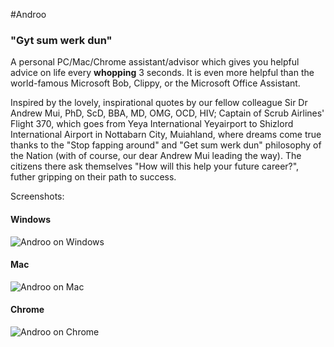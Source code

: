 #Androo

### "Gyt sum werk dun"

A personal PC/Mac/Chrome assistant/advisor which gives you helpful advice on life every **whopping** 3 seconds. It is even more helpful than the world-famous Microsoft Bob, Clippy, or the Microsoft Office Assistant.

Inspired by the lovely, inspirational quotes by our fellow colleague Sir Dr Andrew Mui, PhD, ScD, BBA, MD, OMG, OCD, HIV; Captain of Scrub Airlines' Flight 370, which goes from Yeya International Yeyairport to Shizlord International Airport in Nottabarn City, Muiahland, where dreams come true thanks to the "Stop fapping around" and "Get sum werk dun" philosophy of the Nation (with of course, our dear Andrew Mui leading the way). The citizens there ask themselves "How will this help your future career?", futher gripping on their path to success.

Screenshots:

#### Windows

![Androo on Windows](http://i.imgur.com/zXIhHdZ.png)

#### Mac

![Androo on Mac](http://i.imgur.com/xEUv9xj.png)

#### Chrome

![Androo on Chrome](http://i.imgur.com/d0DnRlG.png)
